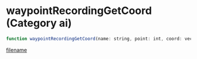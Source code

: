 # waypointRecordingGetCoord (Category ai)

```js
function waypointRecordingGetCoord(name: string, point: int, coord: vectorPtr): Array
```

[filename](waypointRecordingGetCoord_m.md ':include')